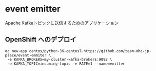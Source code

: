 # event emitter
Apache Kafkaトピックに送信するためのアプリケーション

## OpenShift へのデプロイ

```
oc new-app centos/python-36-centos7~https://github.com/team-ohc-jp-place/event-emmiter \
 -e KAFKA_BROKERS=my-cluster-kafka-brokers:9092 \
 -e KAFKA_TOPIC=incoming-topic -e RATE=1 --name=emitter
```
